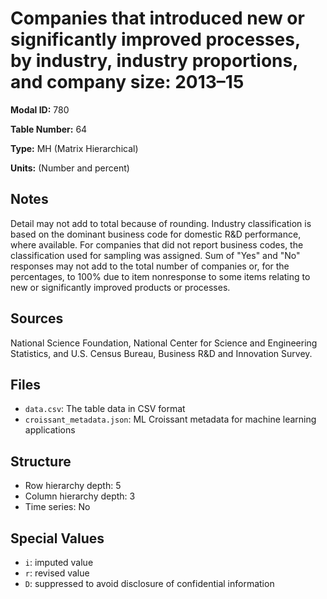 # Companies that introduced new or significantly improved processes, by industry, industry proportions, and company size: 2013–15

**Modal ID:** 780

**Table Number:** 64

**Type:** MH (Matrix Hierarchical)

**Units:** (Number and percent)

## Notes

Detail may not add to total because of rounding. Industry classification is based on the dominant business code for domestic R&D performance, where available. For companies that did not report business codes, the classification used for sampling was assigned. Sum of "Yes" and "No" responses may not add to the total number of companies or, for the percentages, to 100% due to item nonresponse to some items relating to new or significantly improved products or processes.

## Sources

National Science Foundation, National Center for Science and Engineering Statistics, and U.S. Census Bureau, Business R&D and Innovation Survey.

## Files

- `data.csv`: The table data in CSV format
- `croissant_metadata.json`: ML Croissant metadata for machine learning applications

## Structure

- Row hierarchy depth: 5
- Column hierarchy depth: 3
- Time series: No

## Special Values

- `i`: imputed value
- `r`: revised value
- `D`: suppressed to avoid disclosure of confidential information
